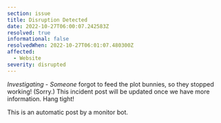 ```yaml
---
section: issue
title: Disruption Detected
date: 2022-10-27T06:00:07.242583Z
resolved: true
informational: false
resolvedWhen: 2022-10-27T06:01:07.480300Z
affected:
  - Website
severity: disrupted
---
```

*Investigating* - _Someone_ forgot to feed the plot bunnies, so they stopped working! (Sorry.) This incident post will be updated once we have more information. Hang tight!

This is an automatic post by a monitor bot.
        